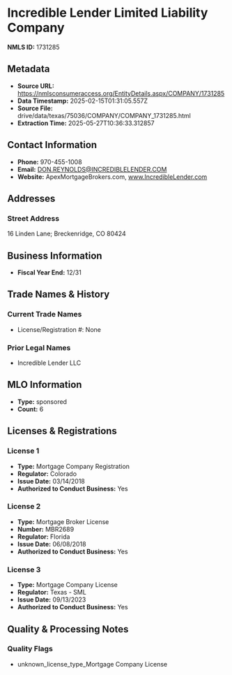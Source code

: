 # Incredible Lender Limited Liability Company

**NMLS ID:** 1731285

## Metadata
- **Source URL:** https://nmlsconsumeraccess.org/EntityDetails.aspx/COMPANY/1731285
- **Data Timestamp:** 2025-02-15T01:31:05.557Z
- **Source File:** drive/data/texas/75036/COMPANY/COMPANY_1731285.html
- **Extraction Time:** 2025-05-27T10:36:33.312857

## Contact Information
- **Phone:** 970-455-1008
- **Email:** DON.REYNOLDS@INCREDIBLELENDER.COM
- **Website:** ApexMortgageBrokers.com, www.IncredibleLender.com

## Addresses
### Street Address
16 Linden Lane; Breckenridge, CO 80424

## Business Information
- **Fiscal Year End:** 12/31

## Trade Names & History
### Current Trade Names
- License/Registration #: None

### Prior Legal Names
- Incredible Lender LLC

## MLO Information
- **Type:** sponsored
- **Count:** 6

## Licenses & Registrations

### License 1
- **Type:** Mortgage Company Registration
- **Regulator:** Colorado
- **Issue Date:** 03/14/2018
- **Authorized to Conduct Business:** Yes

### License 2
- **Type:** Mortgage Broker License
- **Number:** MBR2689
- **Regulator:** Florida
- **Issue Date:** 06/08/2018
- **Authorized to Conduct Business:** Yes

### License 3
- **Type:** Mortgage Company License
- **Regulator:** Texas - SML
- **Issue Date:** 09/13/2023
- **Authorized to Conduct Business:** Yes

## Quality & Processing Notes
### Quality Flags
- unknown_license_type_Mortgage Company License
